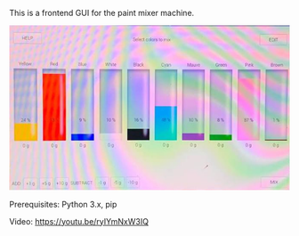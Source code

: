 This is a frontend GUI for the paint mixer machine.

![Screenshot](images/1.jpeg "Screenshot")

Prerequisites: Python 3.x, pip

Video:
https://youtu.be/ryIYmNxW3IQ